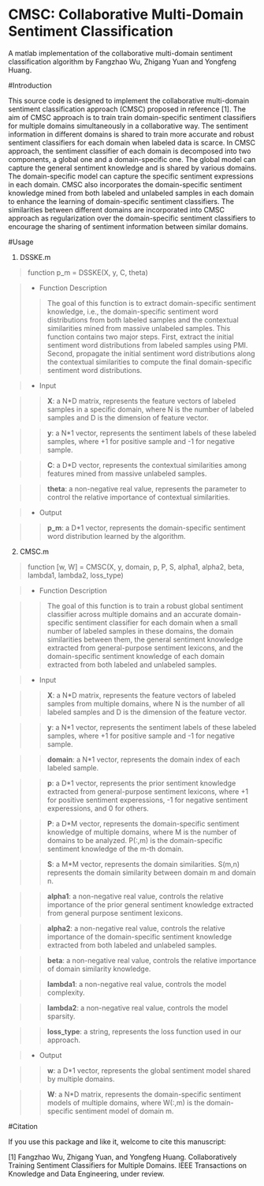 # CMSC: Collaborative Multi-Domain Sentiment Classification

A matlab implementation of the collaborative multi-domain sentiment classification algorithm by Fangzhao Wu, Zhigang Yuan and Yongfeng Huang.

#Introduction

This source code is designed to implement the collaborative multi-domain sentiment classification approach (CMSC) proposed in reference [1]. The aim of CMSC approach is to train train domain-specific sentiment classifiers for multiple domains simultaneously in a collaborative way. The sentiment information in different domains is shared to train more accurate and robust sentiment classifiers for each domain when labeled data is scarce. In CMSC approach, the sentiment classifier of each domain is decomposed into two components, a global one and a domain-specific one. The global model can capture the general sentiment knowledge and is shared by various domains. The domain-specific model can capture the specific sentiment expressions in each domain. CMSC also incorporates the domain-specific sentiment knowledge mined from both labeled and unlabeled samples in each domain to enhance the learning of domain-specific sentiment classifiers. The similarities between different domains are incorporated into CMSC approach as regularization over the domain-specific sentiment classifiers to encourage the sharing of sentiment information between similar domains.


#Usage

1. DSSKE.m

>	function p_m = DSSKE(X, y, C, theta)

>+ Function Description
>>The goal of this function is to extract domain-specific sentiment knowledge, i.e., the domain-specific sentiment word distributions from both labeled samples and the contextual similarities mined from massive unlabeled samples. This function contains two major steps. First, extract the initial sentiment word distributions from labeled samples using PMI. Second, propagate the initial sentiment word distributions along the contextual similarities to compute the final domain-specific sentiment word distributions.

>+ Input

>>**X**:   a N*D matrix, represents the feature vectors of labeled samples in a specific domain, where N is the number of labeled samples and D is the dimension of feature vector.

>>**y**:   a N*1 vector, represents the sentiment labels of these labeled samples, where +1 for positive sample and -1 for negative sample.

>>**C**:   a D*D vector, represents the contextual similarities among features mined from massive unlabeled samples.

>>**theta**:   a non-negative real value, represents the parameter to control the relative importance of contextual similarities.

>+ Output

>>**p_m**:   a D*1 vector, represents the domain-specific sentiment word distribution learned by the algorithm.

2. CMSC.m

>	function [w, W] = CMSC(X, y, domain, p, P, S, alpha1, alpha2, beta, lambda1, lambda2, loss_type) 


>+ Function Description

>>The goal of this function is to train a robust global sentiment classifier across multiple domains and an accurate domain-specific sentiment classifier for each domain when a small number of labeled samples in these domains,  the domain similarities between them, the general sentiment knowledge extracted from general-purpose sentiment lexicons, and the domain-specific sentiment knowledge of each domain extracted from both labeled and unlabeled samples.

>+ Input

>>**X**:  a N*D matrix, represents the feature vectors of labeled samples from multiple domains, where N is the number of all labeled samples and D is the dimension of the feature vector.

>>**y**:   a N*1 vector, represents the sentiment labels of these labeled samples, where +1 for positive sample and -1 for negative sample.

>>**domain**:   a N*1 vector, represents the domain index of each labeled sample.

>>**p**:	a D*1 vector, represents the prior sentiment knowledge extracted from general-purpose sentiment lexicons, where +1 for positive sentiment experessions, -1 for negative sentiment experessions, and 0 for others.

>>**P**:	a D*M vector, represents the domain-specific sentiment knowledge of multiple domains, where M is the number of domains to be analyzed. P(:,m) is the domain-specific sentiment knowledge of the m-th domain.

>>**S**:    a M*M vector, represents the domain similarities. S(m,n) represents the domain similarity between domain m and domain n.

>>**alpha1**:  a non-negative real value, controls the relative importance of the prior general sentiment knowledge extracted from general purpose sentiment lexicons.

>>**alpha2**:  a non-negative real value, controls the relative importance of the domain-specific sentiment knowledge extracted from both labeled and unlabeled samples.

>>**beta**: a non-negative real value, controls the relative importance of domain similarity knowledge.

>>**lambda1**:  a non-negative real value, controls the model complexity.

>>**lambda2**:  a non-negative real value, controls the model sparsity.

>>**loss_type**:  a string, represents the loss function used in our approach.

>+ Output

>>**w**: a D*1 vector, represents the global sentiment model shared by multiple domains.

>>**W**: a N*D matrix, represents the domain-specific sentiment models of multiple domains, where W(:,m) is the domain-specific sentiment model of domain m. 


#Citation

If you use this package and like it, welcome to cite this manuscript:

[1] Fangzhao Wu, Zhigang Yuan, and Yongfeng Huang. Collaboratively Training Sentiment Classifiers for Multiple Domains. IEEE Transactions on Knowledge and Data Engineering, under review.

